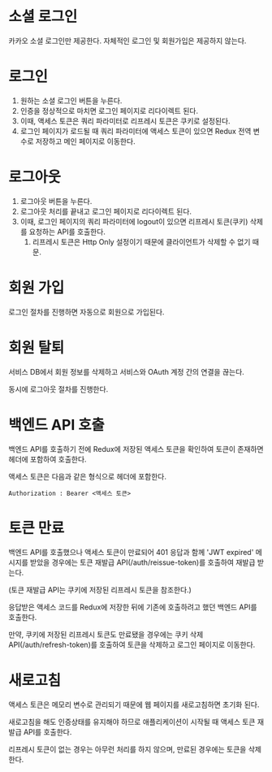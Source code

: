 # 소셜 로그인

카카오 소셜 로그인만 제공한다. 자체적인 로그인 및 회원가입은 제공하지 않는다.

# 로그인

1. 원하는 소셜 로그인 버튼을 누른다.
2. 인증을 정상적으로 마치면 로그인 페이지로 리다이렉트 된다.
3. 이때, 액세스 토큰은 쿼리 파라미터로 리프레시 토큰은 쿠키로 설정된다.
4. 로그인 페이지가 로드될 때 쿼리 파라미터에 액세스 토큰이 있으면 Redux 전역 변수로 저장하고 메인 페이지로 이동한다.

# 로그아웃

1. 로그아웃 버튼을 누른다.
2. 로그아웃 처리를 끝내고 로그인 페이지로 리다이렉트 된다.
3. 이때, 로그인 페이지의 쿼리 파라미터에 logout이 있으면 리프레시 토큰(쿠키) 삭제를 요청하는 API를 호출한다.
    1. 리프레시 토큰은 Http Only 설정이기 때문에 클라이언트가 삭제할 수 없기 때문.

# 회원 가입

로그인 절차를 진행하면 자동으로 회원으로 가입된다.

# 회원 탈퇴

서비스 DB에서 회원 정보를 삭제하고 서비스와 OAuth 계정 간의 연결을 끊는다.

동시에 로그아웃 절차를 진행한다.

# 백엔드 API 호출

백엔드 API를 호출하기 전에 Redux에 저장된 액세스 토큰을 확인하여 토큰이 존재하면 헤더에 포함하여 호출한다.

액세스 토큰은 다음과 같은 형식으로 헤더에 포함한다.

```text
Authorization : Bearer <액세스 토큰>
```

# 토큰 만료

백엔드 API를 호출했으나 액세스 토큰이 만료되어 401 응답과 함께 'JWT expired' 메시지를 받았을 경우에는 토큰 재발급 API(/auth/reissue-token)를 호출하여 재발급 받는다.

(토큰 재발급 API는 쿠키에 저장된 리프레시 토큰을 참조한다.)

응답받은 액세스 코드를 Redux에 저장한 뒤에 기존에 호출하려고 했던 백엔드 API를 호출한다.

만약, 쿠키에 저장된 리프레시 토큰도 만료됐을 경우에는 쿠키 삭제 API(/auth/refresh-token)를 호출하여 토큰을 삭제하고 로그인 페이지로 이동한다.

# 새로고침

액세스 토큰은 메모리 변수로 관리되기 때문에 웹 페이지를 새로고침하면 초기화 된다.

새로고침을 해도 인증상태를 유지해야 하므로 애플리케이션이 시작될 때 액세스 토큰 재발급 API를 호출한다.

리프레시 토큰이 없는 경우는 아무런 처리를 하지 않으며, 만료된 경우에는 토큰을 삭제한다.